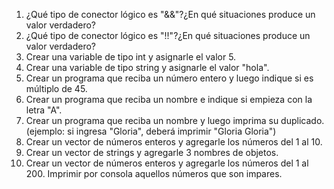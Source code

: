 1. ¿Qué tipo de conector lógico es "&&"?¿En qué situaciones produce un valor verdadero?
2. ¿Qué tipo de conector lógico es "!!"?¿En qué situaciones produce un valor verdadero?
3. Crear una variable de tipo int y asignarle el valor 5.
4. Crear una variable de tipo string y asignarle el valor "hola".
5. Crear un programa que reciba un número entero y luego indique si es múltiplo de 45.
6. Crear un programa que reciba un nombre e indique si empieza con la letra "A".
7. Crear un programa que reciba un nombre y luego imprima su duplicado. (ejemplo: si ingresa "Gloria", deberá imprimir "Gloria Gloria")
8. Crear un vector de números enteros y agregarle los números del 1 al 10.
9. Crear un vector de strings y agregarle 3 nombres de objetos.
10. Crear un vector de números enteros y agregarle los números del 1 al 200.
   Imprimir por consola aquellos números que son impares.
